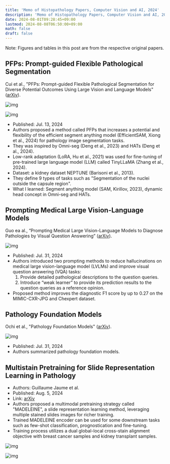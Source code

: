 ```yaml
---
title: 'Memo of Histopathology Papers, Computer Vision and AI, 2024'
description: 'Memo of Histopathology Papers, Computer Vision and AI, 2024.'
date: 2024-08-01T09:28:45+09:00
lastmod: 2024-08-08T06:50:00+09:00
math: false
draft: false
---
```


Note: Figures and tables in this post are from the respective original papers.

## PFPs: Prompt-guided Flexible Pathological Segmentation

Cui et al., "PFPs: Prompt-guided Flexible Pathological Segmentation for Diverse Potential Outcomes Using Large Vision and Language Models" ([arXiv](https://arxiv.org/abs/2407.09979)).

![img](https://img.tsuji.tech/pfps-arxiv2024-0.jpg)

![img](https://img.tsuji.tech/pfps-arxiv2024-1.jpg)

* Published: Jul. 13, 2024
* Authors proposed a method called PFPs that increases a potential and flexibility of the efficient segment anything model (EfficientSAM, Xiong et al., 2024) for pathology image segmentation tasks.
* They was inspired by Omni-seg (Deng et al., 2023) and HATs (Deng et al., 2024).
* Low-rank adaptation (LoRA, Hu et al., 2021) was used for fine-tuning of pre-trained large language model (LLM) called TinyLLaMA (Zhang et al., 2024).
* Dataset: a kidney dataset NEPTUNE (Barisoni et al., 2013).
* They define 9 types of tasks such as "Segmentation of the nuclei outside the capsule region".
* What I learned: Segment anything model (SAM, Kirillov, 2023), dynamic head concept in Omni-seg and HATs.

## Prompting Medical Large Vision-Language Models

Guo ea al., “Prompting Medical Large Vision-Language Models to Diagnose Pathologies by Visual Question Answering” ([arXiv](https://arxiv.org/abs/2407.21368)).

![img](https://img.tsuji.tech/prompting-medical-lvlm-arxiv2024-0.jpg)

* Published: Jul. 31, 2024
* Authors introduced two prompting methods to reduce hallucinations on medical large vision-language model (LVLMs) and improve visual question answering (VQA) tasks:
    1. Provide detailed pathological descriptions to the question queries.
    2. Introduce “weak learner” to provide its prediction results to the question queries as a reference opinion.
* Proposed method improves the diagnostic F1 score by up to 0.27 on the MIMIC-CXR-JPG and Chexpert dataset.

## Pathology Foundation Models

Ochi et al., "Pathology Foundation Models" ([arXiv](https://arxiv.org/abs/2407.21317)).

![img](https://img.tsuji.tech/pathology-foundation-models-arxiv2024-0.jpg)

* Published: Jul. 31, 2024
* Authors summarized pathology foundation models.

## Multistain Pretraining for Slide Representation Learning in Pathology

* Authors: Guillaume Jaume et al.
* Published: Aug. 5, 2024
* Link: [arXiv](http://arxiv.org/abs/2408.02859)
* Authors proposed a multimodal pretraining strategy called "MADELEINE", a slide representation learning method, leveraging multiple stained slides images for richer training.
* Trained MADELEINE encoder can be used for some downstream tasks such as few-shot classification, prognostication and fine-tuning.
* Training process utilizes a dual global-local cross-stain alignment objective with breast cancer samples and kidney transplant samples.

![img](https://img.tsuji.tech/madeleine-arxiv2024-0.jpg)

![img](https://img.tsuji.tech/madeleine-arxiv2024-1.jpg)

